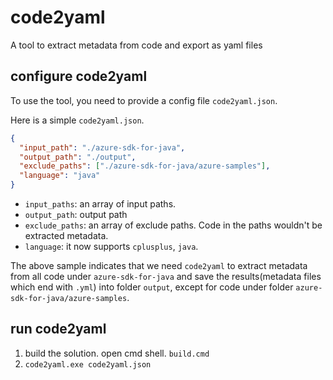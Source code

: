 # code2yaml
A tool to extract metadata from code and export as yaml files

## configure code2yaml
To use the tool, you need to provide a config file `code2yaml.json`.

Here is a simple `code2yaml.json`.

```json
{
  "input_path": "./azure-sdk-for-java",
  "output_path": "./output",
  "exclude_paths": ["./azure-sdk-for-java/azure-samples"],
  "language": "java"
}
```

* `input_paths`: an array of input paths.
* `output_path`: output path
* `exclude_paths`: an array of exclude paths. Code in the paths wouldn't be extracted metadata.
* `language`: it now supports `cplusplus`, `java`.

The above sample indicates that we need `code2yaml` to extract metadata from all code under `azure-sdk-for-java` and save the results(metadata files which end with `.yml`) into folder `output`, except for code under folder `azure-sdk-for-java/azure-samples`.

## run code2yaml
1. build the solution.
   open cmd shell. `build.cmd`
2. `code2yaml.exe code2yaml.json`
